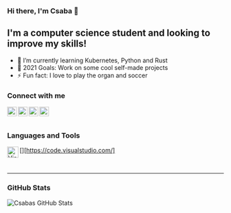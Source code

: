 ### Hi there, I'm Csaba 👋

## I'm a computer science student and looking to improve my skills!

- 🌱 I’m currently learning Kubernetes, Python and Rust
- 🥅 2021 Goals: Work on some cool self-made projects
- ⚡ Fun fact: I love to play the organ and soccer

### Connect with me

[<img align="left" alt="CsabaKarsai | LinkedIn" width="22px" src="https://cdn.jsdelivr.net/npm/simple-icons@v3/icons/linkedin.svg" />][linkedin]

[<img align="left" alt="CsabaKarsai | LinkedIn" width="22px" src="https://user-images.githubusercontent.com/64684648/130368026-2dde8c23-949e-40c8-a321-c683a112b96d.jpg" />][linkedin]

[<img align="left" alt="CsabaKarsai | Xing" width="22px" src="https://cdn.jsdelivr.net/npm/simple-icons@v3/icons/xing.svg" />][xing]

[<img align="left" alt="CsabaKarsai | Xing" width="22px" src="https://user-images.githubusercontent.com/64684648/130367985-69a067c5-9b7d-4ff0-9351-5dc14e5f5092.jpg" />][xing]

<br />
<br />

### Languages and Tools

[<img align="left" alt="Visual Studio Code" width="26px" src="" />][https://code.visualstudio.com/]

<br />

---

### GitHub Stats

<img align="left" alt="Csabas GitHub Stats" src="https://github-readme-stats.vercel.app/api?username=CsabaKarsai&show_icons=true&hide_border=true" />

[linkedin]: https://www.linkedin.com/in/csaba-karsai-8709871ba/
[xing]: https://www.xing.com/profile/Csaba_Karsai/cv
[VSCode]: https://code.visualstudio.com/